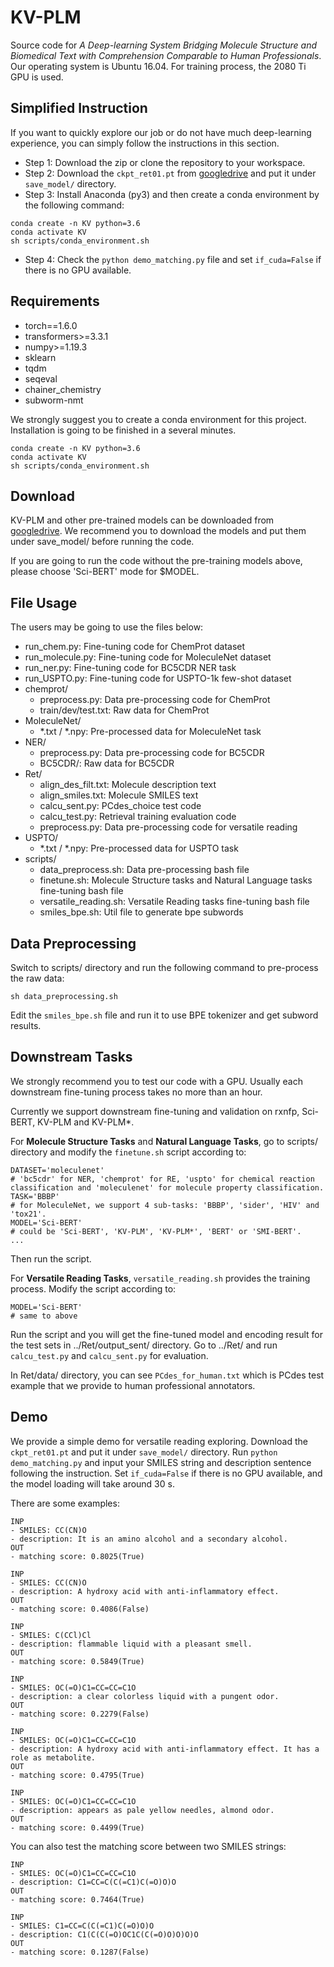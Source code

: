 # KV-PLM

Source code for *A Deep-learning System Bridging Molecule Structure and Biomedical Text with Comprehension Comparable to Human Professionals*. Our operating system is Ubuntu 16.04. For training process, the 2080 Ti GPU is used.

## Simplified Instruction

If you want to quickly explore our job or do not have much deep-learning experience, you can simply follow the instructions in this section.

- Step 1: Download the zip or clone the repository to your workspace.
- Step 2: Download the `ckpt_ret01.pt` from [googledrive](https://drive.google.com/drive/folders/1xig3-3JG63kR-Xqj1b9wkPEdxtfD_4IX?usp=sharing) and put it under `save_model/` directory.
- Step 3: Install Anaconda (py3) and then create a conda environment by the following command:
```
conda create -n KV python=3.6
conda activate KV
sh scripts/conda_environment.sh
```
- Step 4: Check the `python demo_matching.py` file and set `if_cuda=False` if there is no GPU available.

## Requirements

- torch==1.6.0
- transformers>=3.3.1
- numpy>=1.19.3
- sklearn
- tqdm
- seqeval
- chainer\_chemistry
- subworm-nmt

We strongly suggest you to create a conda environment for this project. Installation is going to be finished in a several minutes.

```
conda create -n KV python=3.6
conda activate KV
sh scripts/conda_environment.sh
```

## Download

KV-PLM and other pre-trained models can be downloaded from [googledrive](https://drive.google.com/drive/folders/1xig3-3JG63kR-Xqj1b9wkPEdxtfD_4IX?usp=sharing). We recommend you to download the models and put them under save\_model/ before running the code.

If you are going to run the code without the pre-training models above, please choose 'Sci-BERT' mode for $MODEL.

## File Usage

The users may be going to use the files below:


- run\_chem.py: Fine-tuning code for ChemProt dataset
- run\_molecule.py: Fine-tuning code for MoleculeNet dataset
- run\_ner.py: Fine-tuning code for BC5CDR NER task
- run\_USPTO.py: Fine-tuning code for USPTO-1k few-shot dataset
- chemprot/
  - preprocess.py: Data pre-processing code for ChemProt
  - train/dev/test.txt: Raw data for ChemProt
- MoleculeNet/
  - \*.txt / \*.npy: Pre-processed data for MoleculeNet task
- NER/
  - preprocess.py: Data pre-processing code for BC5CDR
  - BC5CDR/: Raw data for BC5CDR
- Ret/
  - align\_des\_filt.txt: Molecule description text
  - align\_smiles.txt: Molecule SMILES text
  - calcu\_sent.py: PCdes\_choice test code
  - calcu\_test.py: Retrieval training evaluation code
  - preprocess.py: Data pre-processing code for versatile reading
- USPTO/
  - \*.txt / \*.npy: Pre-processed data for USPTO task
- scripts/
  - data\_preprocess.sh: Data pre-processing bash file
  - finetune.sh: Molecule Structure tasks and Natural Language tasks fine-tuning bash file
  - versatile\_reading.sh: Versatile Reading tasks fine-tuning bash file
  - smiles\_bpe.sh: Util file to generate bpe subwords


## Data Preprocessing

Switch to scripts/ directory and run the following command to pre-process the raw data:

`sh data_preprocessing.sh`

Edit the `smiles_bpe.sh` file and run it to use BPE tokenizer and get subword results.

## Downstream Tasks

We strongly recommend you to test our code with a GPU. Usually each downstream fine-tuning process takes no more than an hour.

Currently we support downstream fine-tuning and validation on rxnfp, Sci-BERT, KV-PLM and KV-PLM\*.

For **Molecule Structure Tasks** and **Natural Language Tasks**, go to scripts/ directory and modify the `finetune.sh` script according to:

```
DATASET='moleculenet'
# 'bc5cdr' for NER, 'chemprot' for RE, 'uspto' for chemical reaction classification and 'moleculenet' for molecule property classification.
TASK='BBBP'
# for MoleculeNet, we support 4 sub-tasks: 'BBBP', 'sider', 'HIV' and 'tox21'.
MODEL='Sci-BERT'
# could be 'Sci-BERT', 'KV-PLM', 'KV-PLM*', 'BERT' or 'SMI-BERT'.
...
```

Then run the script.

For **Versatile Reading Tasks**, `versatile_reading.sh` provides the training process. Modify the script according to:

```
MODEL='Sci-BERT'
# same to above
```

Run the script and you will get the fine-tuned model and encoding result for the test sets in ../Ret/output\_sent/ directory. Go to ../Ret/ and run `calcu_test.py` and `calcu_sent.py` for evaluation.

In Ret/data/ directory, you can see `PCdes_for_human.txt` which is PCdes test example that we provide to human professional annotators.

## Demo

We provide a simple demo for versatile reading exploring. Download the `ckpt_ret01.pt` and put it under `save_model/` directory. Run `python demo_matching.py` and input your SMILES string and description sentence following the instruction. Set `if_cuda=False` if there is no GPU available, and the model loading will take around 30 s.

There are some examples:
```
INP
- SMILES: CC(CN)O
- description: It is an amino alcohol and a secondary alcohol.
OUT
- matching score: 0.8025(True)

INP
- SMILES: CC(CN)O
- description: A hydroxy acid with anti-inflammatory effect.
OUT
- matching score: 0.4086(False)

INP
- SMILES: C(CCl)Cl
- description: flammable liquid with a pleasant smell.
OUT
- matching score: 0.5849(True)

INP
- SMILES: OC(=O)C1=CC=CC=C1O
- description: a clear colorless liquid with a pungent odor.
OUT
- matching score: 0.2279(False)

INP
- SMILES: OC(=O)C1=CC=CC=C1O
- description: A hydroxy acid with anti-inflammatory effect. It has a role as metabolite.
OUT
- matching score: 0.4795(True)

INP
- SMILES: OC(=O)C1=CC=CC=C1O
- description: appears as pale yellow needles, almond odor.
OUT
- matching score: 0.4499(True)
```

You can also test the matching score between two SMILES strings:
```
INP
- SMILES: OC(=O)C1=CC=CC=C1O
- description: C1=CC=C(C(=C1)C(=O)O)O
OUT
- matching score: 0.7464(True)

INP
- SMILES: C1=CC=C(C(=C1)C(=O)O)O
- description: C1(C(C(=O)OC1C(C(=O)O)O)O)O
OUT
- matching score: 0.1287(False)
```
